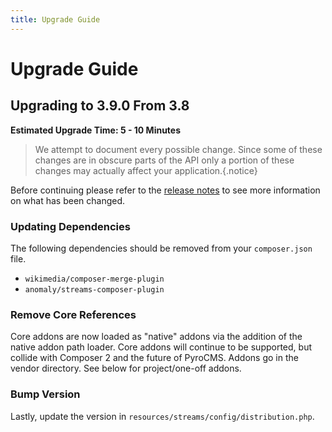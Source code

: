```yaml
---
title: Upgrade Guide
---
```


# Upgrade Guide

<div class="documentation__toc"></div>

## Upgrading to 3.9.0 From 3.8

**Estimated Upgrade Time: 5 - 10 Minutes**

> We attempt to document every possible change. Since some of these changes are in obscure parts of the API only a portion of these changes may actually affect your application.{.notice}

Before continuing please refer to the [release notes](../prologue/release-notes) to see more information on what has been changed.

### Updating Dependencies

The following dependencies should be removed from your `composer.json` file.

- `wikimedia/composer-merge-plugin`
- `anomaly/streams-composer-plugin`

### Remove Core References

Core addons are now loaded as "native" addons via the addition of the native addon path loader. Core addons will continue to be supported, but collide with Composer 2 and the future of PyroCMS. Addons go in the vendor directory. See below for project/one-off addons.

### Bump Version

Lastly, update the version in `resources/streams/config/distribution.php`.
